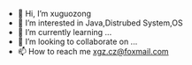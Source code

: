 - 👋 Hi, I’m xuguozong
- 👀 I’m interested in Java,Distrubed System,OS
- 🌱 I’m currently learning ...
- 💞️ I’m looking to collaborate on ...
- 📫 How to reach me xgz.cz@foxmail.com

<!---
new-to-start/new-to-start is a ✨ special ✨ repository because its `README.md` (this file) appears on your GitHub profile.
You can click the Preview link to take a look at your changes.
--->
